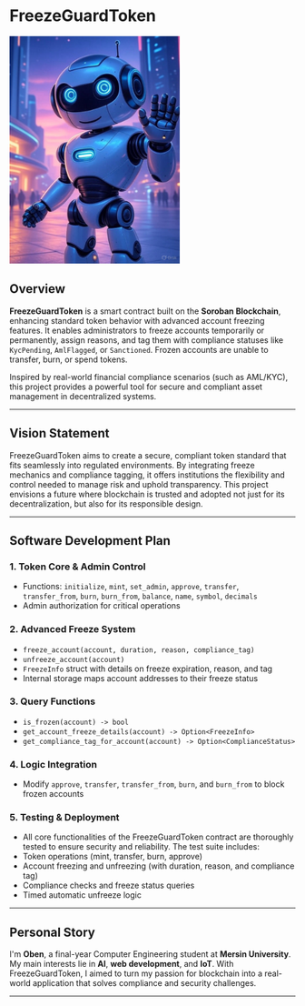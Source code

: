 # FreezeGuardToken
<img src="image.jpg" alt="Logo" width="300"/>

## Overview  
**FreezeGuardToken** is a smart contract built on the **Soroban Blockchain**, enhancing standard token behavior with advanced account freezing features. It enables administrators to freeze accounts temporarily or permanently, assign reasons, and tag them with compliance statuses like `KycPending`, `AmlFlagged`, or `Sanctioned`. Frozen accounts are unable to transfer, burn, or spend tokens.

Inspired by real-world financial compliance scenarios (such as AML/KYC), this project provides a powerful tool for secure and compliant asset management in decentralized systems.

---

## Vision Statement  
FreezeGuardToken aims to create a secure, compliant token standard that fits seamlessly into regulated environments. By integrating freeze mechanics and compliance tagging, it offers institutions the flexibility and control needed to manage risk and uphold transparency. This project envisions a future where blockchain is trusted and adopted not just for its decentralization, but also for its responsible design.

---

## Software Development Plan

### 1. Token Core & Admin Control  
- Functions: `initialize`, `mint`, `set_admin`, `approve`, `transfer`, `transfer_from`, `burn`, `burn_from`, `balance`, `name`, `symbol`, `decimals`  
- Admin authorization for critical operations

### 2. Advanced Freeze System  
- `freeze_account(account, duration, reason, compliance_tag)`  
- `unfreeze_account(account)`  
- `FreezeInfo` struct with details on freeze expiration, reason, and tag  
- Internal storage maps account addresses to their freeze status

### 3. Query Functions  
- `is_frozen(account) -> bool`  
- `get_account_freeze_details(account) -> Option<FreezeInfo>`  
- `get_compliance_tag_for_account(account) -> Option<ComplianceStatus>`

### 4. Logic Integration  
- Modify `approve`, `transfer`, `transfer_from`, `burn`, and `burn_from` to block frozen accounts

### 5. Testing & Deployment  
- All core functionalities of the FreezeGuardToken contract are thoroughly tested to ensure security and reliability. The test suite includes:
- Token operations (mint, transfer, burn, approve)
- Account freezing and unfreezing (with duration, reason, and compliance tag)
- Compliance checks and freeze status queries
- Timed automatic unfreeze logic

---

## Personal Story  
I'm **Oben**, a final-year Computer Engineering student at **Mersin University**. My main interests lie in **AI**, **web development**, and **IoT**. With FreezeGuardToken, I aimed to turn my passion for blockchain into a real-world application that solves compliance and security challenges.

---
